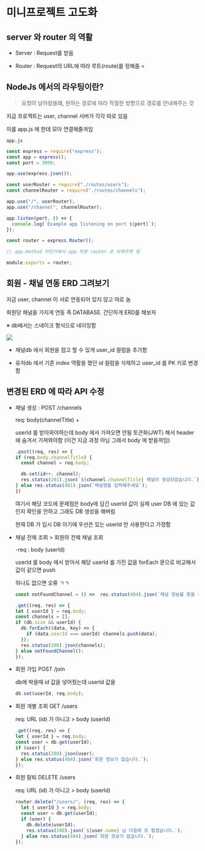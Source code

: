# 미니프로젝트 고도화

## server 와 router 의 역활

- Server : Request를 받음

- Router : Request의 URL에 따라 루트(route)를 정해줌 =

## NodeJs 에서의 라우팅이란?

> 요청이 날아왔을떄, 원하는 경로에 따라 적절한 방향으로 경로를 안내해주는 것

지금 프로젝트는 user, channel 서버가 각각 따로 있음

이를 app.js 에 한데 모아 연결해줄꺼임

`app.js`

```js
const express = require("express");
const app = express();
const port = 3000;

app.use(express.json());

const userRouter = require("./routes/users");
const channelRouter = require("./routes/channels");

app.use("/", userRouter);
app.use("/channel", channelRouter);

app.listen(port, () => {
  console.log(`Example app listening on port ${port}`);
});
```

```js
const router = express.Router();

// app.method 하던거에서 app 부분 router 로 바꿔주면 됨

module.exports = router;
```

## 회원 - 채널 연동 ERD 그려보기

지금 user, channel 이 서로 연동되어 있지 않고 따로 놈

회원당 채널을 가지게 연동 즉 DATABASE. 간단하게 ERD를 해보자

※ db에서는 스네이크 형식으로 네이밍함

![](https://velog.velcdn.com/images/lcw574/post/8b6bce4b-0a68-458e-b0c2-19a6b9c00f53/image.png)

- 채널db 에서 회원을 참고 할 수 있게 user_id 컬럼을 추가함

- 유저db 에서 기존 index 역활을 했던 id 컬럼을 삭제하고 user_id 를 PK 키로 변경함

## 변경된 ERD 에 따라 API 수정

- 채널 생성 : POST /channels

  req: body(channelTitle) +

  userId 를 받아와야하는데 body 에서 가져오면 안됨 토큰화(JWT) 해서 header에 숨겨서 가져와야함 (이건 지금 과정 아님 그래서 body 에 받을꺼임)

  ```js
  .post((req, res) => {
  if (req.body.channelTitle) {
    const channel = req.body;

    db.set(id++, channel);
    res.status(201).json(`${channel.channelTitle} 채널이 생성되었습니다.`);
  } else res.status(401).json(`채널명을 입력해주세요`);
  })
  ```

  여기서 해당 코드에 문제점은 body에 담긴 userId 값이 실제 user DB 에 있는 값인지 확인을 안하고 그래도 DB 생성을 해버림

  현재 DB 가 임시 DB 이기에 우선은 있는 userId 만 사용한다고 가정함

- 채널 전체 조회 > 회원의 전체 채널 조회

  -req : body (userId)

  userId 를 body 에서 받아서 해당 userId 를 가진 값을 forEach 문으로 비교해서 값이 같으면 push

  하나도 없으면 오류 ㄱㄱ

  ```js
  const notFoundChannel = () =>  res.status(404).json(`채널 정보를 찾을 수 없습니다.`);

  .get((req, res) => {
  let { userId } = req.body;
  const channels = [];
  if (db.size && userId) {
    db.forEach((data, key) => {
      if (data.userId === userId) channels.push(data);
    });
    res.status(200).json(channels);
  } else notFoundChannel();
  });
  ```

- 회원 가입 POST /join

  db에 박을때 id 값을 넣어줬는데 userId 값을

  ```js
  db.set(userId, req.body);
  ```

- 회원 개별 조회 GET /users

  req: URL (id) 가 아니고 > body (userId)

  ```js
  .get((req, res) => {
  let { userId } = req.body;
  const user = db.get(userId);
  if (user) {
    res.status(200).json(user);
  } else res.status(404).json(`회원 정보가 없습니다.`);
  });
  ```

- 회원 탈퇴 DELETE /users

  req: URL (id) 가 아니고 > body (userId)

  ```js
  router.delete("/users/", (req, res) => {
    let { userId } = req.body;
    const user = db.get(userId);
    if (user) {
      db.delete(userId);
      res.status(200).json(`${user.name} 님 다음에 또 뵙겠습니다.`);
    } else res.status(404).json(`회원 정보가 없습니다.`);
  });
  ```

